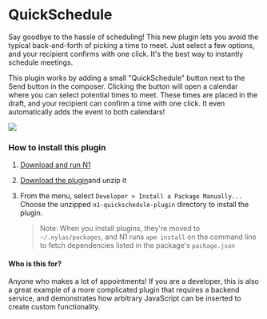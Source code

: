 # QuickSchedule

Say goodbye to the hassle of scheduling! This new plugin lets you avoid the typical back-and-forth of picking a time to meet. Just select a few options, and your recipient confirms with one click. It's the best way to instantly schedule meetings.

This plugin works by adding a small "QuickSchedule" button next to the Send button in the composer. Clicking the button will open a calendar where you can select potential times to meet. These times are placed in the draft, and your recipient can confirm a time with one click. It even automatically adds the event to both calendars! 

<img src="https://raw.githubusercontent.com/nylas/N1/master/examples/N1-Quick-Schedule/screenshots/quick-schedule-3.png">

### How to install this plugin

1. [Download and run N1](https://nylas.com/n1)

2. [Download the plugin](https://www.dropbox.com/s/3n3t6lt17g0nuhy/n1-quickschedule-plugin.zip?dl=0)and unzip it

3. From the menu, select `Developer > Install a Package Manually...`
   Choose the unzipped `n1-quickschedule-plugin` directory to install the plugin.

   > Note: When you install plugins, they're moved to `~/.nylas/packages`,
   > and N1 runs `apm install` on the command line to fetch dependencies
   > listed in the package's `package.json`


#### Who is this for?

Anyone who makes a lot of appointments! If you are a developer, this is also a great example of a more complicated plugin that requires a backend service, and demonstrates how arbitrary JavaScript can be inserted to create custom functionality.

